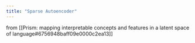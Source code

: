```yaml
---
title: "Sparse Autoencoder"
---
```


from [[Prism: mapping interpretable concepts and features in a latent space of language#6756948baff09e0000c2ea13]]
